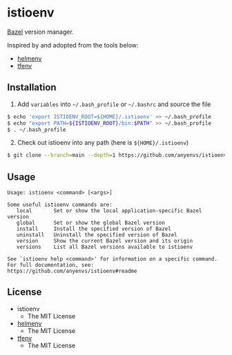 # istioenv

[Bazel](https://github.com/istiobuild/istio/releases) version manager.

Inspired by and adopted from the tools below:

* [helmenv](https://github.com/yuya-takeyama/helmenv)
* [tfenv](https://github.com/Zordrak/tfenv)

## Installation

1. Add `variables` into `~/.bash_profile` or `~/.bashrc` and source the file

  ```sh
  $ echo 'export ISTIOENV_ROOT=${HOME}/.istioenv' >> ~/.bash_profile
  $ echo "export PATH=${ISTIOENV_ROOT}/bin:$PATH" >> ~/.bash_profile
  $ . ~/.bash_profile
  ```

2. Check out istioenv into any path (here is `${HOME}/.istioenv`)
  ```sh
  $ git clone --branch=main --depth=1 https://github.com/anyenvs/istioenv.git ${ISTIOENV_ROOT}
  ```

## Usage

```
Usage: istioenv <command> [<args>]

Some useful istioenv commands are:
   local       Set or show the local application-specific Bazel version
   global      Set or show the global Bazel version
   install     Install the specified version of Bazel
   uninstall   Uninstall the specified version of Bazel
   version     Show the current Bazel version and its origin
   versions    List all Bazel versions available to istioenv

See `istioenv help <command>' for information on a specific command.
For full documentation, see: https://github.com/anyenvs/istioenv#readme
```

## License

* istioenv
  * The MIT License
* [helmenv](https://github.com/yuya-takeyama/helmenv)
  * The MIT License
* [tfenv](https://github.com/Zordrak/tfenv)
  * The MIT License
